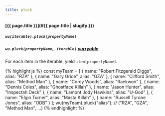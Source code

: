 ```yaml
---
title: pluck
---
```

#### [{{ page.title }}](#{{ page.title | slugify }})
##### `wu(iterable).pluck(propertyName)`
##### `wu.pluck(propertyName, iterable)` *[curryable](#curryable)*

For each item in the iterable, yield `item[propertyName]`.

{% highlight js %}
const myTeam = [
  { name: "Robert Fitzgerald Diggs", alias: "RZA"              },
  { name: "Gary Grice",              alias: "GZA"              },
  { name: "Clifford Smith",          alias: "Method Man"       },
  { name: "Corey Woods",             alias: "Raekwon"          },
  { name: "Dennis Coles",            alias: "Ghostface Killah" },
  { name: "Jason Hunter",            alias: "Inspectah Deck"   },
  { name: "Lamont Jody Hawkins",     alias: "U-God"            },
  { name: "Elgin Turner",            alias: "Masta Killah"     },
  { name: "Russell Tyrone Jones",    alias: "ODB"              }
];
wu(myTeam).pluck("alias");
// ("RZA", "GZA", "Method Man", ...)
{% endhighlight %}
